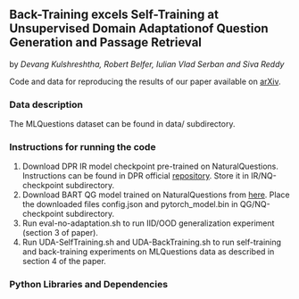 ## Back-Training excels Self-Training at Unsupervised Domain Adaptationof Question Generation and Passage Retrieval
by *Devang Kulshreshtha, Robert Belfer, Iulian Vlad Serban and Siva Reddy*

Code and data for reproducing the results of our paper available on [arXiv](https://arxiv.org/abs/2104.08801).

### Data description
The MLQuestions dataset can be found in data/ subdirectory.

### Instructions for running the code

1. Download DPR IR model checkpoint pre-trained on NaturalQuestions. Instructions can be found in DPR official [repository](https://github.com/facebookresearch/DPR). Store it in IR/NQ-checkpoint subdirectory.
2. Download BART QG model trained on NaturalQuestions from [here](https://drive.google.com/drive/folders/1TyvdAdP57_uWPoqzg0iZfNABin4GAHfw?usp=sharing). Place the downloaded files config.json and pytorch_model.bin in QG/NQ-checkpoint subdirectory.
3. Run eval-no-adaptation.sh to run IID/OOD generalization experiment (section 3 of paper).
4. Run UDA-SelfTraining.sh and UDA-BackTraining.sh to run self-training and back-training experiments on MLQuestions data as described in section 4 of the paper.

### Python Libraries and Dependencies

